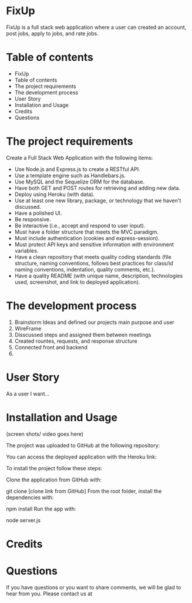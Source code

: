 # FixUp 

FixUp is a full stack web application where a user can created an account, post jobs, apply to jobs, and rate jobs. 

# Table of contents 

- FixUp
- Table of contents
- The project requirements 
- The development process
- User Story
- Installation and Usage
- Credits
- Questions

# The project requirements 
Create a Full Stack Web Application with the following items:
 
* Use Node.js and Express.js to create a RESTful API.
* Use a template engine such as Handlebars.js.
* Use MySQL and the Sequelize ORM for the database.
* Have both GET and POST routes for retrieving and adding new data.
* Deploy using Heroku (with data).
* Use at least one new library, package, or technology that we haven't discussed.
* Have a polished UI.
* Be responsive.
* Be interactive (i.e., accept and respond to user input).
* Must have a folder structure that meets the MVC paradigm.
* Must include authentication (cookies and express-session).
* Must protect API keys and sensitive information with environment variables.
* Have a clean repository that meets quality coding standards (file structure, naming conventions, follows best practices for class/id naming conventions, indentation, quality comments, etc.).
* Have a quality README (with unique name, description, technologies used, screenshot, and link to deployed application).

# The development process
1. Brainstorm Ideas and defined our projects main purpose and user
2. WireFrame
3. Disscussed steps and assigned them between meetings
4. Created rountes, requests, and response structure
5. Connected front and backend
6. 

# User Story

As a user I want... 



# Installation and Usage

(screen shots/ video goes here)

The project was uploaded to GitHub at the following repository:

You can access the deployed application with the Heroku link:

To install the project follow these steps:

Clone the application from GitHub with:

git clone [clone link from GitHub]
From the root folder, install the dependencies with:

npm install
Run the app with:

node server.js

# Credits


# Questions 
If you have questions or you want to share comments, we will be glad to hear from you. Please contact us at


